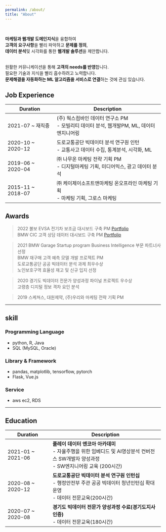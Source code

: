 ```yaml
---
permalink: /about/
title: "About"
---
```

<br>


**마케팅과 웹개발 도메인지식**을 융합하여 <br>
**고객의 요구사항**을 빨리 파악하고 **문제를 정의**, <br>
**데이터 분석**및 시각화를 통한 **웹개발 솔루션**을 제안합니다. <br><br>

원활한 커뮤니케이션을 통해 **고객의 needs를 반영**합니다. <br>
필요한 기술과 지식을 빨리 흡수하려고 노력합니다.<br>
**문제해결을 자동화하는 ML 알고리즘을 서비스로 연결**하는 것에 관심 있습니다.
<br>

## Job Experience

| Duration                                    | Description                                          |
| ------------------------------------------- | ----------------------------------------------------- |
| 2021-07 ~ 재직중 | (주) 웍스컴바인 데이터 연구소 PM <br> - 모빌리티 데이터 분석, 웹개발PM, ML, 데이터 엔지니어링  |
| 2020-10 ~ 2020-12 | 도로교통공단 빅데이터 분석 연구원 인턴 <br> - 교통사고 데이터 수집, 통계분석, 시각화, ML |
| 2019-06 ~ 2020-04 | ㈜ 나무온 마케팅 전략 기획 PM <br> - 디지털마케팅 기획, 미디어믹스, 광고 데이터 분석| 
| 2015-11 ~ 2018-07 | ㈜ 케이제이소프트앤마케팅 온오프라인 마케팅 기획 <br> - 마케팅 기획, 그로스 마케팅  | 


## Awards


> 2022 볼보 EVSA 전기차 보조금 대시보드 구축 PM [Portfolio](https://areum120.github.io/portfolio/BMW%20Startup%20Garage/)
<br> BMW CIC 고객 상담 데이터 대시보드 구축 PM [Portfolio](https://areum120.github.io/portfolio/Volvo%20Evsa%20dashboard/)

> 2021 BMW Garage Startup program Business Intelligence 부문 파트너사 선정
<br> BMW 재구매 고객 예측 모델 개발 프로젝트 PM
<br> 도로교통공단 공공 빅데이터 분석 과제 최우수상 
<br> 노인보호구역 효율성 재고 및 신규 입지 선정


> 2020 경기도 빅데이터 전문가 양성과정 파이널 프로젝트 우수상
<br> 고령층 디지털 정보 격차 요인 분석

> 2019 스케쳐스, 대원제약, (주)우리와 마케팅 전략 기획 PM 

---

## skill

### Programming Language
- python, R, Java
- SQL (MySQL, Oracle)
### Library & Framework
- pandas, matplotlib, tensorflow, pytorch
- Flask, Vue.js
### Service
- aws ec2, RDS

---

## Education

| Duration                                    | Description                                          |
| ------------------------------------------- | ----------------------------------------------------- |
| 2021-01 ~ 2021-06  | **플레이 데이터 엔코아 아카데미** <br> - 자율주행을 위한 임베디드 및 AI영상분석 컨버전스 SW개발자 양성과정 <br> - SW엔지니어링 교육 (200시간) | 
| 2020-08 ~ 2020-12  | **도로교통공단 빅데이터 분석 연구원 인턴십** <br> - 행정안전부 주관 공공 빅데이터 청년인턴십 확대운영<br> - 데이터 전문교육(200시간)  |
| 2020-07 ~ 2020-08  | **경기도 빅데이터 전문가 양성과정 수료(경기도지사 인증)** <br> - 데이터 전문교육(180시간) |
